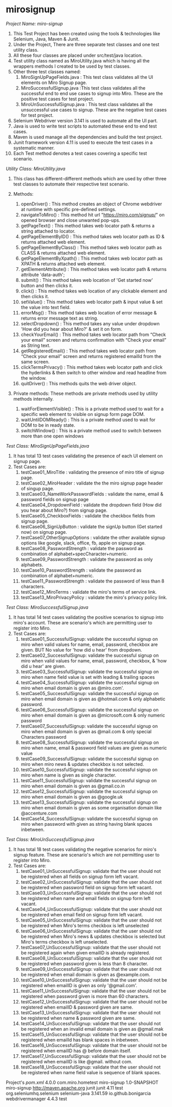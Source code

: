 # mirosignup
*Project Name: miro-signup*
1. This Test Project has been created using the tools & technologies like Selenium, Java, Maven & Junit.
2. Under the Project, There are three separate test classes and one test utility class.
3. All these four classes are placed under src/test/java location.
4. Test utility class named as MiroUtility.java which is having all the wrappers  methods I created to be used by test classes.
5. Other three test classes named:
   1. MiroSignUpPageFields.java : This test class validates all the UI elements on Miro Signup page.
   2. MiroSuccessfulSignup.java :This test class validates all the successful end to end use cases to signup into Miro. These are the positive test cases for test project.
   3. MiroUnSuccessfulSignup.java : This test class validates all the unsuccessful use cases to signup. These are the negative test cases for test project.
6. Selenium Webdriver version 3.141 is used to automate all the UI part.
7. Java is used to write test scripts to automated these end to end test cases.
8. Maven is used manage all the dependencies and build the test project.
9. Junit framework version 4.11 is used to execute the test cases in a systematic manner.
10. Each Test method denotes a test cases covering a specific test scenario.

*Utility Class: MiroUtility.java*
1. This class has different-different methods which are used by other three test classes to automate their respective test scenario.
2. Methods:
   01. openDriver()             : This method creates an object of Chrome webdriver at runtime with specific pre-defined settings.
   02. navigateToMiro()         : This method hit url "https://miro.com/signup/" on opened browser and close unwanted pop-ups.
   03. getPageText()            : This method takes web locator path & returns a string attached to locator.
   04. getPageElementByID()     : This method takes web locator path as ID & returns attached web element.
   05. getPageElementByClass()  : This method takes web locator path as CLASS & returns attached web element.
   06. getPageElementByXpath()  : This method takes web locator path as XPATH & returns attached web element.
   07. getElementAttribute()    : This method takes web locator path & returns attribute 'data-auth';
   08. submit()                 : This method takes web location of 'Get started now' button and then clicks it.
   09. click()                  : This method takes web location of any clickable element and then clicks it.
   10. setValue()               : This method takes web locator path & input value & set the value into text field.
   11. errorMsg()               : This method takes web location of error message & returns error message text as string.
   12. selectDropdown()         : This method takes any value under dropdown 'How did you hear about Miro?' & set it on form.
   13. checkYourEmail()         : This method takes web locator path from “Check your email” screen and returns confirmation with “Check your email” as String text.
   14. getRegisteredEmail()     : This method takes web locator path from “Check your email” screen and returns registered emailId from the same screen.
   15. clickTermsPrivacy()      : This method takes web locator path and click the hyderlinks & then switch to other window and read headline from the window.
   16. quitDriver()             : This methods quits the web driver object.

3. Private methods: These methods are private methods used by utility methods internally.
   01. waitForElementVisible()  : This is a private method used to wait for a specific web element to visible on signup form page DOM.
   02. waitUntilDOMReady()      : This is a private method used to wait for DOM to be in ready state.
   03. switchWindow()           : This is a private method used to switch between more than one open windows

*Test Class: MiroSignUpPageFields.java*
1. It has total 13 test cases validating the presence of each UI element on signup page.
2. Test Cases are:
    01. testCase01_MiroTitle              :  validating the presence of miro title of signup page.
    02. testCase02_MiroHeader             :  validate the the miro signup page header of singup page.
    03. testCase03_NameWorkPasswordFields :  validate the name, email & password fields on signup page
    04. testCase04_DropdownField          :  validate the dropdown field (How did you hear about Miro?) from signup page.
    05. testCase05_CheckboxFields         :  validate the checkbox fields from signup page.
    06. testCase06_SignUpButton           :  validate the signUp button (Get started now) on signup page.
    07. testCase07_OtherSignupOptions     :  validate the other available signup options like google, slack, office, fb, apple on signup page.
    08. testCase08_PasswordStrength       :  validate the password as combination of alphabet+specCharacter+numeric.
    09. testCase09_PasswordStrength       :  validate the password as only alphabets.
    10. testCase10_PasswordStrength       :  validate the password as combination of alphabet+numeric.
    11. testCase11_PasswordStrength       :  validate the password of less than 8 characters.
    12. testCase12_MiroTerms              :  validate the miro's terms of service link.
    13. testCase13_MiroPrivacyPolicy      :  validate the miro's privacy policy link.

*Test Class: MiroSuccessfulSignup.java*
1. It has total 14 test cases validating the positive scenarios to signup into miro's account. These are scenario's which are permitting user to register into Miro.
2. Test Cases are:
    01. testCase01_SuccessfulSignup: validate the successful signup on miro when valid values for name, email, password, checkbox are given. BUT No value for 'how did u hear' from dropdown.
    02. testCase02_SuccessfulSignup: validate the successful signup on miro when valid values for name, email, password, checkbox, & 'how did u hear' are given.
    03. testCase03_SuccessfulSignup: validate the successful signup on miro when name field value is set with leading & trailing spaces
    04. testCase04_SuccessfulSignup: validate the successful signup on miro when email domain is given as @miro.com'.
    05. testCase05_SuccessfulSignup: validate the successful signup on miro when email domain is given as @hotmail.com & only alphabetic password.
    06. testCase06_SuccessfulSignup: validate the successful signup on miro when email domain is given as @microsoft.com & only numeric password
    07. testCase07_SuccessfulSignup: validate the successful signup on miro when email domain is given as @mail.com & only special Characters password
    08. testCase08_SuccessfulSignup: validate the successful signup on miro when name, email & password field values are given as numeric value
    09. testCase09_SuccessfulSignup: validate the successful signup on miro when miro news & updates checkbox is not selected.
    10. testCase10_SuccessfulSignup: validate the successful signup on miro when name is given as single character.
    11. testCase11_SuccessfulSignup: validate the successful signup on miro when email domain is given as @gmail.co.in
    12. testCase12_SuccessfulSignup: validate the successful signup on miro when email domain is given as @google.uk
    13. testCase13_SuccessfulSignup: validate the successful signup on miro when email domain is given as some organisation domain like @accenture.com
    14. testCase14_SuccessfulSignup: validate the successful signup on miro when password with given as string having blank spaces inbetween.

*Test Class: MiroUnSuccessfulSignup.java*
1. It has total 18 test cases validating the negative scenarios for miro's signup feature. These are scenario's which are not permitting user to register into Miro.
2. Test Cases are:
    01. testCase01_UnSuccessfulSignup: validate that the user should not be registered when all fields on signup form left vacant.
    02. testCase02_UnSuccessfulSignup: validate that the user should not be registered when password field on signup form left vacant.
    03. testCase03_UnSuccessfulSignup: validate that the user should not be registered when name and email fields on signup form left vacant.
    04. testCase04_UnSuccessfulSignup: validate that the user should not be registered when email field on signup form left vacant.
    05. testCase05_UnSuccessfulSignup: validate that the user should not be registered when Miro's terms checkbox is left unselected
    06. testCase06_UnSuccessfulSignup: validate that the user should not be registered when Miro's news & updates checkbox is selected but Miro's terms checkbox is left unselected.
    07. testCase07_UnSuccessfulSignup: validate that the user should not be registered again when given emailID is already registered.
    08. testCase08_UnSuccessfulSignup: validate that the user should not be registered when password given is less than 8 character.
    09. testCase09_UnSuccessfulSignup: validate that the user should not be registered when email domain is given as @example.com.
    10. testCase10_UnSuccessfulSignup: validate that the user should not be registered when emailID is given as only '@gmail.com'.
    11. testCase11_UnSuccessfulSignup: validate that the user should not be registered when password given is more than 60 characters.
    12. testCase12_UnSuccessfulSignup: validate that the user should not be registered when emailID & password given are same.
    13. testCase13_UnSuccessfulSignup: validate that the user should not be registered when name & password given are same.
    14. testCase14_UnSuccessfulSignup: validate that the user should not be registered when an invalid email domain is given as @gmail.mak
    15. testCase15_UnSuccessfulSignup: validate that the user should not be registered when emailId has blank spaces in inbetween.
    16. testCase16_UnSuccessfulSignup: validate that the user should not be registered when emailID has @ before domain itself.
    17. testCase17_UnSuccessfulSignup: validate that the user should not be registered when emailID is like @gmail. without com.
    18. testCase18_UnSuccessfulSignup: validate that the user should not be registered when name field value is sequence of blank spaces.

Project's *pom.xml*
  <project xmlns="http://maven.apache.org/POM/4.0.0" xmlns:xsi="http://www.w3.org/2001/XMLSchema-instance"
  	xsi:schemaLocation="http://maven.apache.org/POM/4.0.0 http://maven.apache.org/maven-v4_0_0.xsd">
  	<modelVersion>4.0.0</modelVersion>
  	<groupId>com.miro.hometest</groupId>
  	<artifactId>miro-signup</artifactId>
  	<version>1.0-SNAPSHOT</version>
  	<name>miro-signup</name>
  	<url>http://maven.apache.org</url>
  	<dependencies>
  		<dependency>
  			<groupId>junit</groupId>
  			<artifactId>junit</artifactId>
  			<version>4.11</version>
  			<scope>test</scope>
  		</dependency>
  		<dependency>
  			<groupId>org.seleniumhq.selenium</groupId>
  			<artifactId>selenium-java</artifactId>
  			<version>3.141.59</version>
  		</dependency>
  		<dependency>
  			<groupId>io.github.bonigarcia</groupId>
  			<artifactId>webdrivermanager</artifactId>
  			<version>4.4.3</version>
  			<scope>test</scope>
  		</dependency>
  	</dependencies>
  </project>
